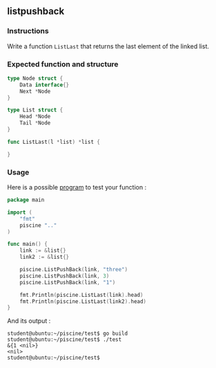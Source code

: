 ## listpushback

### Instructions

Write a function `ListLast` that returns the last element of the linked list.

### Expected function and structure

```go
type Node struct {
	Data interface{}
	Next *Node
}

type List struct {
	Head *Node
	Tail *Node
}

func ListLast(l *list) *list {

}
```

### Usage

Here is a possible [program](TODO-LINK) to test your function :

```go
package main

import (
	"fmt"
	piscine ".."
)

func main() {
	link := &list{}
	link2 := &list{}

	piscine.ListPushBack(link, "three")
	piscine.ListPushBack(link, 3)
	piscine.ListPushBack(link, "1")

	fmt.Println(piscine.ListLast(link).head)
	fmt.Println(piscine.ListLast(link2).head)
}
```

And its output :

```console
student@ubuntu:~/piscine/test$ go build
student@ubuntu:~/piscine/test$ ./test
&{1 <nil>}
<nil>
student@ubuntu:~/piscine/test$
```

